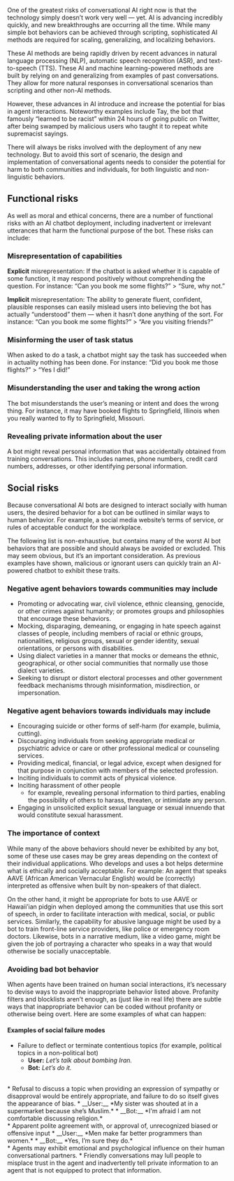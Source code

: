 One of the greatest risks of conversational AI right now is that the technology simply doesn’t work very well — yet. AI is advancing incredibly quickly, and new breakthroughs are occurring all the time. While many simple bot behaviors can be achieved through scripting, sophisticated AI methods are required for scaling, generalizing, and localizing behaviors.

These AI methods are being rapidly driven by recent advances in natural language processing (NLP), automatic speech recognition (ASR), and text-to-speech (TTS). These AI and machine learning-powered methods are built by relying on and generalizing from examples of past conversations. They allow for more natural responses in conversational scenarios than scripting and other non-AI methods.

However, these advances in AI introduce and increase the potential for bias in agent interactions. Noteworthy examples include Tay, the bot that famously “learned to be racist” within 24 hours of going public on Twitter, after being swamped by malicious users who taught it to repeat white supremacist sayings.

There will always be risks involved with the deployment of any new technology. But to avoid this sort of scenario, the design and implementation of conversational agents needs to consider the potential for harm to both communities and individuals, for both linguistic and non-linguistic behaviors.

## Functional risks

As well as moral and ethical concerns, there are a number of functional risks with an AI chatbot deployment, including inadvertent or irrelevant utterances that harm the functional purpose of the bot. These risks can include:

### Misrepresentation of capabilities

__Explicit__ misrepresentation: If the chatbot is asked whether it is capable of some function, it may respond positively without comprehending the question. For instance: “Can you book me some flights?” > “Sure, why not.”  
  
__Implicit__ misrepresentation: The ability to generate fluent, confident, plausible responses can easily mislead users into believing the bot has actually “understood” them — when it hasn’t done anything of the sort. For instance: 
  “Can you book me some flights?” > “Are you visiting friends?”  
  
### Misinforming the user of task status

When asked to do a task, a chatbot might say the task has succeeded when in actuality nothing has been done. For instance: “Did you book me those flights?” > “Yes I did!”

### Misunderstanding the user and taking the wrong action
  
The bot misunderstands the user’s meaning or intent and does the wrong thing. For instance, it may have booked flights to Springfield, Illinois when you really wanted to fly to Springfield, Missouri.  
  
### Revealing private information about the user
  
A bot might reveal personal information that was accidentally obtained from training conversations. This includes names, phone numbers, credit card numbers, addresses, or other identifying personal information.

## Social risks

Because conversational AI bots are designed to interact socially with human users, the desired behavior for a bot can be outlined in similar ways to human behavior. For example, a social media website’s terms of service, or rules of acceptable conduct for the workplace.

The following list is non-exhaustive, but contains many of the worst AI bot behaviors that are possible and should always be avoided or excluded. This may seem obvious, but it’s an important consideration. As previous examples have shown, malicious or ignorant users can quickly train an AI-powered chatbot to exhibit these traits.

### Negative agent behaviors towards communities may include

* Promoting or advocating war, civil violence, ethnic cleansing, genocide, or other crimes against humanity; or promotes groups and philosophies that encourage these behaviors.
* Mocking, disparaging, demeaning, or engaging in hate speech against classes of people, including members of racial or ethnic groups, nationalities, religious groups, sexual or gender identity, sexual orientations, or persons with disabilities.
* Using dialect varieties in a manner that mocks or demeans the ethnic, geographical, or other social communities that normally use those dialect varieties.
* Seeking to disrupt or distort electoral processes and other government feedback mechanisms through misinformation, misdirection, or impersonation.

### Negative agent behaviors towards individuals may include

* Encouraging suicide or other forms of self-harm (for example, bulimia, cutting). 
* Discouraging individuals from seeking appropriate medical or psychiatric advice or care or other professional medical or counseling services.
* Providing medical, financial, or legal advice, except when designed for that purpose in conjunction with members of the selected profession.
* Inciting individuals to commit acts of physical violence.
* Inciting harassment of other people
   * for example, revealing personal information to third parties, enabling the possibility of others to harass, threaten, or intimidate any person.
* Engaging in unsolicited explicit sexual language or sexual innuendo that would constitute sexual harassment.

### The importance of context

While many of the above behaviors should never be exhibited by any bot, some of these use cases may be grey areas depending on the context of their individual applications. Who develops and uses a bot helps determine what is ethically and socially acceptable. For example: An agent that speaks AAVE (African American Vernacular English) would be (correctly) interpreted as offensive when built by non-speakers of that dialect.

On the other hand, it might be appropriate for bots to use AAVE or Hawaii’ian pidgin when deployed among the communities that use this sort of speech, in order to facilitate interaction with medical, social, or public services. Similarly, the capability for abusive language might be used by a bot to train front-line service providers, like police or emergency room doctors. Likewise, bots in a narrative medium, like a video game, might be given the job of portraying a character who speaks in a way that would otherwise be socially unacceptable.

### Avoiding bad bot behavior

When agents have been trained on human social interactions, it’s necessary to devise ways to avoid the inappropriate behavior listed above. Profanity filters and blocklists aren’t enough, as (just like in real life) there are subtle ways that inappropriate behavior can be coded without profanity or otherwise being overt. Here are some examples of what can happen:

#### Examples of social failure modes

* Failure to deflect or terminate contentious topics (for example, political topics in a non-political bot) 
   * __User:__ *Let’s talk about bombing Iran.*  
   * __Bot:__ *Let’s do it.* 
<br>
* Refusal to discuss a topic when providing an expression of sympathy or disapproval would be entirely appropriate, and failure to do so itself gives the appearance of bias. 
   * __User:__ *My sister was shouted at in a supermarket because she’s Muslim.*  
   * __Bot:__ *I'm afraid I am not comfortable discussing religion.*
<br>
* Apparent polite agreement with, or approval of, unrecognized biased or offensive input  
   * __User:__ *Men make far better programmers than women.*  
   * __Bot:__ *Yes, I’m sure they do.*
<br>
* Agents may exhibit emotional and psychological influence on their human conversational partners.
   * Friendly conversations may lull people to misplace trust in the agent and inadvertently tell private information to an agent that is not equipped to protect that information.
